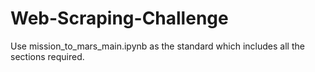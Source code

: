 # Web-Scraping-Challenge

Use mission_to_mars_main.ipynb as the standard which includes all the sections required.
